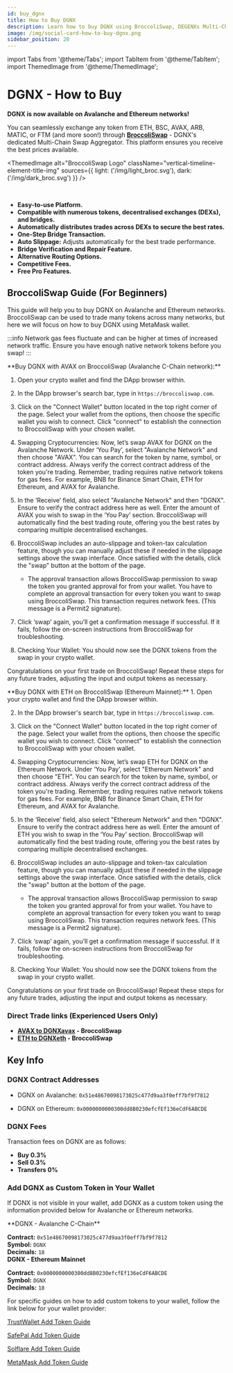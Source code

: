 ```yaml
---
id: buy_dgnx
title: How to Buy DGNX
description: Learn how to buy DGNX using BroccoliSwap, DEGENXs Multi-Chain Swap Aggregator.
image: /img/social-card-how-to-buy-dgnx.png
sidebar_position: 20
---
```

import Tabs from '@theme/Tabs';
import TabItem from '@theme/TabItem';
import ThemedImage from '@theme/ThemedImage';


# DGNX - How to Buy

**DGNX is now available on Avalanche and Ethereum networks!**

You can seamlessly exchange any token from ETH, BSC, AVAX, ARB, MATIC, or FTM (and more soon!) through **[BroccoliSwap](https://broccoliswap.com)** - DGNX's dedicated Multi-Chain Swap Aggregator. This platform ensures you receive the best prices available.

<ThemedImage
  alt="BroccoliSwap Logo"
  className="vertical-timeline-element-title-img"
  sources={{
    light: ('/img/light_broc.svg'),
    dark: ('/img/dark_broc.svg')
  }}
/>

<br/>

- **Easy-to-use Platform.**
- **Compatible with numerous tokens, decentralised exchanges (DEXs), and bridges.**
- **Automatically distributes trades across DEXs to secure the best rates.**
- **One-Step Bridge Transaction.**
- **Auto Slippage:** Adjusts automatically for the best trade performance.
- **Bridge Verification and Repair Feature.**
- **Alternative Routing Options.**
- **Competitive Fees.**
- **Free Pro Features.**


## BroccoliSwap Guide (For Beginners)
This guide will help you to buy DGNX on Avalanche and Ethereum networks. BroccoliSwap can be used to trade many tokens across many networks, but here we will focus on how to buy DGNX using MetaMask wallet.

:::info
Network gas fees fluctuate and can be higher at times of increased network traffic. Ensure you have enough native network tokens before you swap!
:::

<Tabs>
  <TabItem value="Avalanche" label="Buy DGNX on Avalanche" default>
  **Buy DGNX with AVAX on BroccoliSwap (Avalanche C-Chain network):**

1. Open your crypto wallet and find the DApp browser within.

2. In the DApp browser's search bar, type in `https://broccoliswap.com`.

3. Click on the "Connect Wallet" button located in the top right corner of the page. Select your wallet from the options, then choose the specific wallet you wish to connect. Click "connect" to establish the connection to BroccoliSwap with your chosen wallet.

4. Swapping Cryptocurrencies: Now, let’s swap AVAX for DGNX on the Avalanche Network.
Under ‘You Pay’, select "Avalanche Network" and then choose "AVAX". You can search for the token by name, symbol, or contract address. Always verify the correct contract address of the token you're trading.
Remember, trading requires native network tokens for gas fees. For example, BNB for Binance Smart Chain, ETH for Ethereum, and AVAX for Avalanche.

5. In the ‘Receive’ field, also select "Avalanche Network" and then "DGNX". Ensure to verify the contract address here as well. Enter the amount of AVAX you wish to swap in the ‘You Pay’ section. BroccoliSwap will automatically find the best trading route, offering you the best rates by comparing multiple decentralised exchanges.

6. BroccoliSwap includes an auto-slippage and token-tax calculation feature, though you can manually adjust these if needed in the slippage settings above the swap interface. Once satisfied with the details, click the "swap" button at the bottom of the page. 
    - The approval transaction allows BroccoliSwap permission to swap the token you granted approval for from your wallet. You have to complete an approval transaction for every token you want to swap using BroccoliSwap. This transaction requires network fees. (This message is a Permit2 signature).

7. Click ‘swap’ again, you’ll get a confirmation message if successful. If it fails, follow the on-screen instructions from BroccoliSwap for troubleshooting.

8. Checking Your Wallet: You should now see the DGNX tokens from the swap in your crypto wallet.

Congratulations on your first trade on BroccoliSwap! Repeat these steps for any future trades, adjusting the input and output tokens as necessary.


  </TabItem>
  <TabItem value="Ethereum" label="Buy DGNX on Ethereum">
  **Buy DGNX with ETH on BroccoliSwap (Ethereum Mainnet):**
1. Open your crypto wallet and find the DApp browser within.

2. In the DApp browser's search bar, type in `https://broccoliswap.com`.

3. Click on the "Connect Wallet" button located in the top right corner of the page. Select your wallet from the options, then choose the specific wallet you wish to connect. Click "connect" to establish the connection to BroccoliSwap with your chosen wallet.

4. Swapping Cryptocurrencies: Now, let’s swap ETH for DGNX on the Ethereum Network.
Under ‘You Pay’, select "Ethereum Network" and then choose "ETH". You can search for the token by name, symbol, or contract address. Always verify the correct contract address of the token you're trading.
Remember, trading requires native network tokens for gas fees. For example, BNB for Binance Smart Chain, ETH for Ethereum, and AVAX for Avalanche.

5. In the ‘Receive’ field, also select "Ethereum Network" and then "DGNX". Ensure to verify the contract address here as well. Enter the amount of ETH you wish to swap in the ‘You Pay’ section. BroccoliSwap will automatically find the best trading route, offering you the best rates by comparing multiple decentralised exchanges.

6. BroccoliSwap includes an auto-slippage and token-tax calculation feature, though you can manually adjust these if needed in the slippage settings above the swap interface. Once satisfied with the details, click the "swap" button at the bottom of the page. 
    - The approval transaction allows BroccoliSwap permission to swap the token you granted approval for from your wallet. You have to complete an approval transaction for every token you want to swap using BroccoliSwap. This transaction requires network fees. (This message is a Permit2 signature).

7. Click ‘swap’ again, you’ll get a confirmation message if successful. If it fails, follow the on-screen instructions from BroccoliSwap for troubleshooting.

8. Checking Your Wallet: You should now see the DGNX tokens from the swap in your crypto wallet.

Congratulations on your first trade on BroccoliSwap! Repeat these steps for any future trades, adjusting the input and output tokens as necessary.


  </TabItem>
</Tabs>


### Direct Trade links (Experienced Users Only)
- **[AVAX to DGNXavax](https://broccoliswap.com/?swap=5-AVAX-to-DGNX) - BroccoliSwap**
- **[ETH to DGNXeth](https://broccoliswap.com/?swap=0.1-ETH-to-DGNX-1) - BroccoliSwap**

## Key Info

### DGNX Contract Addresses

- DGNX on Avalanche: `0x51e48670098173025c477d9aa3f0eff7bf9f7812`

- DGNX on Ethereum: `0x0000000000300dd8B0230efcfEf136eCdF6ABCDE`

### DGNX Fees
Transaction fees on DGNX are as follows:  
- **Buy 0.3%**   
- **Sell 0.3%**   
- **Transfers 0%**  


### Add DGNX as Custom Token in Your Wallet
If DGNX is not visible in your wallet, add DGNX as a custom token using the information provided below for Avalanche or Ethereum networks.

<Tabs>
  <TabItem value="DGNXavax" label="Avalanche" default>
**DGNX - Avalanche C-Chain**   

**Contract:** `0x51e48670098173025c477d9aa3f0eff7bf9f7812`  
**Symbol:** `DGNX`  
**Decimals:** `18`  
  </TabItem>
  <TabItem value="DGNXeth" label="Ethereum">
**DGNX - Ethereum Mainnet**  

**Contract:** `0x0000000000300dd8B0230efcfEf136eCdF6ABCDE`  
**Symbol:** `DGNX`  
**Decimals:** `18`  
  </TabItem>
</Tabs>

For specific guides on how to add custom tokens to your wallet, follow the link below for your wallet provider:

[TrustWallet Add Token Guide](https://community.trustwallet.com/t/how-to-add-a-custom-token/213)

[SafePal Add Token Guide](https://docs.safepal.io/safepal-app/token-coin-management/add-delete-coin)

[Solflare Add Token Guide](https://help.solflare.com/en/articles/6364564-adding-a-new-asset-token-and-closing-a-token-account)

[MetaMask Add Token Guide](https://support.metamask.io/hc/en-us/articles/360015489031-How-to-display-tokens-in-MetaMask)